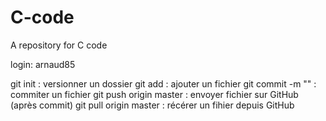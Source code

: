 C-code
======

A repository for C code

login: arnaud85

git init : versionner un dossier
git add : ajouter un fichier
git commit -m "" : commiter un fichier
git push origin master : envoyer fichier sur GitHub (après commit)
git pull origin master : récérer un fihier depuis GitHub
